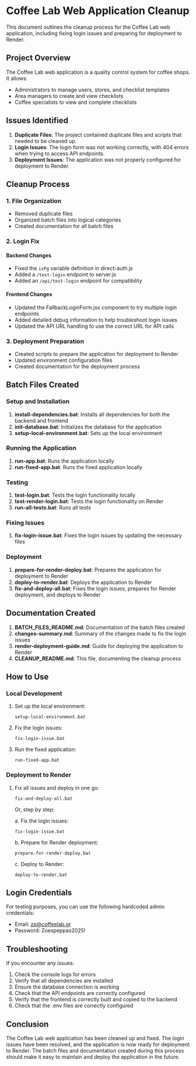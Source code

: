 # Coffee Lab Web Application Cleanup

This document outlines the cleanup process for the Coffee Lab web application, including fixing login issues and preparing for deployment to Render.

## Project Overview

The Coffee Lab web application is a quality control system for coffee shops. It allows:

- Administrators to manage users, stores, and checklist templates
- Area managers to create and view checklists
- Coffee specialists to view and complete checklists

## Issues Identified

1. **Duplicate Files**: The project contained duplicate files and scripts that needed to be cleaned up.
2. **Login Issues**: The login form was not working correctly, with 404 errors when trying to access API endpoints.
3. **Deployment Issues**: The application was not properly configured for deployment to Render.

## Cleanup Process

### 1. File Organization

- Removed duplicate files
- Organized batch files into logical categories
- Created documentation for all batch files

### 2. Login Fix

#### Backend Changes

- Fixed the `isPg` variable definition in direct-auth.js
- Added a `/test-login` endpoint to server.js
- Added an `/api/test-login` endpoint for compatibility

#### Frontend Changes

- Updated the FallbackLoginForm.jsx component to try multiple login endpoints
- Added detailed debug information to help troubleshoot login issues
- Updated the API URL handling to use the correct URL for API calls

### 3. Deployment Preparation

- Created scripts to prepare the application for deployment to Render
- Updated environment configuration files
- Created documentation for the deployment process

## Batch Files Created

### Setup and Installation

1. **install-dependencies.bat**: Installs all dependencies for both the backend and frontend
2. **init-database.bat**: Initializes the database for the application
3. **setup-local-environment.bat**: Sets up the local environment

### Running the Application

1. **run-app.bat**: Runs the application locally
2. **run-fixed-app.bat**: Runs the fixed application locally

### Testing

1. **test-login.bat**: Tests the login functionality locally
2. **test-render-login.bat**: Tests the login functionality on Render
3. **run-all-tests.bat**: Runs all tests

### Fixing Issues

1. **fix-login-issue.bat**: Fixes the login issues by updating the necessary files

### Deployment

1. **prepare-for-render-deploy.bat**: Prepares the application for deployment to Render
2. **deploy-to-render.bat**: Deploys the application to Render
3. **fix-and-deploy-all.bat**: Fixes the login issues, prepares for Render deployment, and deploys to Render

## Documentation Created

1. **BATCH_FILES_README.md**: Documentation of the batch files created
2. **changes-summary.md**: Summary of the changes made to fix the login issues
3. **render-deployment-guide.md**: Guide for deploying the application to Render
4. **CLEANUP_README.md**: This file, documenting the cleanup process

## How to Use

### Local Development

1. Set up the local environment:
   ```
   setup-local-environment.bat
   ```

2. Fix the login issues:
   ```
   fix-login-issue.bat
   ```

3. Run the fixed application:
   ```
   run-fixed-app.bat
   ```

### Deployment to Render

1. Fix all issues and deploy in one go:
   ```
   fix-and-deploy-all.bat
   ```

   Or, step by step:

   a. Fix the login issues:
      ```
      fix-login-issue.bat
      ```

   b. Prepare for Render deployment:
      ```
      prepare-for-render-deploy.bat
      ```

   c. Deploy to Render:
      ```
      deploy-to-render.bat
      ```

## Login Credentials

For testing purposes, you can use the following hardcoded admin credentials:

- Email: zp@coffeelab.gr
- Password: Zoespeppas2025!

## Troubleshooting

If you encounter any issues:

1. Check the console logs for errors
2. Verify that all dependencies are installed
3. Ensure the database connection is working
4. Check that the API endpoints are correctly configured
5. Verify that the frontend is correctly built and copied to the backend
6. Check that the .env files are correctly configured

## Conclusion

The Coffee Lab web application has been cleaned up and fixed. The login issues have been resolved, and the application is now ready for deployment to Render. The batch files and documentation created during this process should make it easy to maintain and deploy the application in the future.
